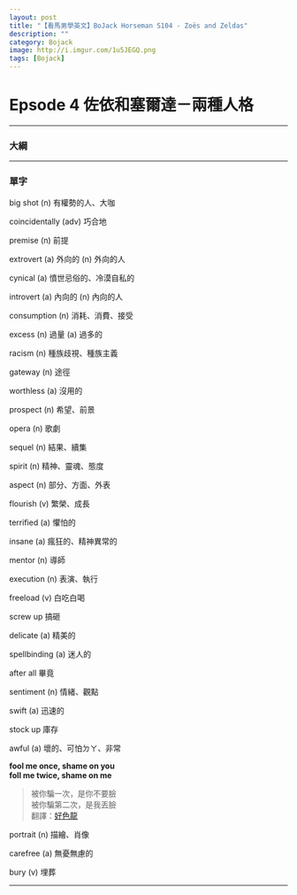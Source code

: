 ```yaml
---
layout: post
title: "【看馬男學英文】BoJack Horseman S104 - Zoës and Zeldas"
description: ""
category: Bojack
image: http://i.imgur.com/1u5JEGQ.png
tags: [Bojack]
---
```


# Epsode 4 佐依和塞爾達－兩種人格


---

### 大綱


---

### 單字

big shot (n) 有權勢的人、大咖

coincidentally (adv) 巧合地

premise (n) 前提

extrovert (a) 外向的 (n) 外向的人

cynical (a) 憤世忌俗的、冷漠自私的

introvert (a) 內向的 (n) 內向的人

consumption (n) 消耗、消費、接受

excess (n) 過量 (a) 過多的

racism (n) 種族歧視、種族主義

gateway (n) 途徑

worthless (a) 沒用的 

prospect (n) 希望、前景

opera (n) 歌劇

sequel (n) 結果、續集

spirit (n) 精神、靈魂、態度 

aspect (n) 部分、方面、外表

flourish (v) 繁榮、成長

terrified (a) 懼怕的

insane (a) 瘋狂的、精神異常的

mentor (n) 導師

execution (n) 表演、執行

freeload (v) 白吃白喝

screw up 搞砸

delicate (a) 精美的

spellbinding (a) 迷人的

after all 畢竟

sentiment (n) 情緒、觀點

swift (a) 迅速的

stock up 庫存

awful (a) 壞的、可怕ㄉㄚ、非常


**fool me once, shame on you  
foll me twice, shame on me** 

> 被你騙一次，是你不要臉  
> 被你騙第二次，是我丟臉  
翻譯：[好色龍](https://www.facebook.com/HornyDragonTW/posts/525452470826174)


portrait (n) 描繪、肖像

carefree (a) 無憂無慮的 

bury (v) 埋葬









---

